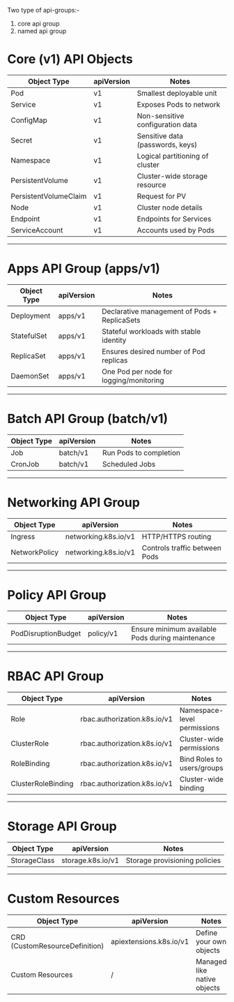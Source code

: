 
Two type of api-groups:-
  1. core api group
  2. named api group

# **Core (v1) API Objects**

| Object Type           | apiVersion | Notes                            |
| --------------------- | ---------- | -------------------------------- |
| Pod                   | v1         | Smallest deployable unit         |
| Service               | v1         | Exposes Pods to network          |
| ConfigMap             | v1         | Non-sensitive configuration data |
| Secret                | v1         | Sensitive data (passwords, keys) |
| Namespace             | v1         | Logical partitioning of cluster  |
| PersistentVolume      | v1         | Cluster-wide storage resource    |
| PersistentVolumeClaim | v1         | Request for PV                   |
| Node                  | v1         | Cluster node details             |
| Endpoint              | v1         | Endpoints for Services           |
| ServiceAccount        | v1         | Accounts used by Pods            |

---

# **Apps API Group (apps/v1)**

| Object Type | apiVersion | Notes                                        |
| ----------- | ---------- | -------------------------------------------- |
| Deployment  | apps/v1    | Declarative management of Pods + ReplicaSets |
| StatefulSet | apps/v1    | Stateful workloads with stable identity      |
| ReplicaSet  | apps/v1    | Ensures desired number of Pod replicas       |
| DaemonSet   | apps/v1    | One Pod per node for logging/monitoring      |

---

# **Batch API Group (batch/v1)**

| Object Type | apiVersion | Notes                  |
| ----------- | ---------- | ---------------------- |
| Job         | batch/v1   | Run Pods to completion |
| CronJob     | batch/v1   | Scheduled Jobs         |

---

# **Networking API Group**

| Object Type   | apiVersion           | Notes                         |
| ------------- | -------------------- | ----------------------------- |
| Ingress       | networking.k8s.io/v1 | HTTP/HTTPS routing            |
| NetworkPolicy | networking.k8s.io/v1 | Controls traffic between Pods |

---

# **Policy API Group**

| Object Type         | apiVersion | Notes                                            |
| ------------------- | ---------- | ------------------------------------------------ |
| PodDisruptionBudget | policy/v1  | Ensure minimum available Pods during maintenance |

---

# **RBAC API Group**

| Object Type        | apiVersion                   | Notes                       |
| ------------------ | ---------------------------- | --------------------------- |
| Role               | rbac.authorization.k8s.io/v1 | Namespace-level permissions |
| ClusterRole        | rbac.authorization.k8s.io/v1 | Cluster-wide permissions    |
| RoleBinding        | rbac.authorization.k8s.io/v1 | Bind Roles to users/groups  |
| ClusterRoleBinding | rbac.authorization.k8s.io/v1 | Cluster-wide binding        |

---

# **Storage API Group**

| Object Type  | apiVersion        | Notes                         |
| ------------ | ----------------- | ----------------------------- |
| StorageClass | storage.k8s.io/v1 | Storage provisioning policies |

---

# **Custom Resources**

| Object Type                    | apiVersion              | Notes                       |
| ------------------------------ | ----------------------- | --------------------------- |
| CRD (CustomResourceDefinition) | apiextensions.k8s.io/v1 | Define your own objects     |
| Custom Resources               | <group>/<version>       | Managed like native objects |

